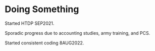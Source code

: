 # Doing Something

Started HTDP SEP2021.

Sporadic progress due to accounting studies, army training, and PCS.

Started consistent coding 8AUG2022.
